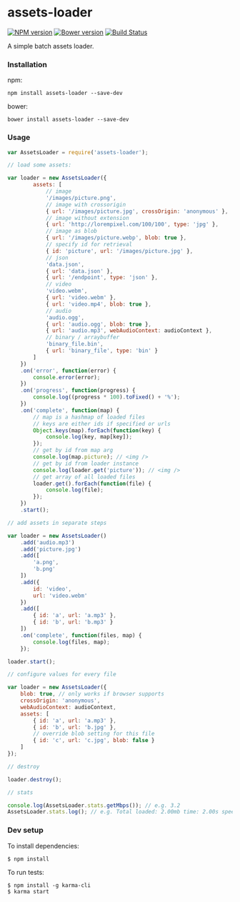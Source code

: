 # assets-loader

[![NPM version](https://badge.fury.io/js/assets-loader.svg)](http://badge.fury.io/js/assets-loader) [![Bower version](https://badge.fury.io/bo/assets-loader.svg)](http://badge.fury.io/bo/assets-loader) [![Build Status](https://secure.travis-ci.org/ianmcgregor/assets-loader.png)](https://travis-ci.org/ianmcgregor/assets-loader)

A simple batch assets loader.

### Installation

npm:
```
npm install assets-loader --save-dev
```
bower:
```
bower install assets-loader --save-dev
```

### Usage

```javascript
var AssetsLoader = require('assets-loader');

// load some assets:

var loader = new AssetsLoader({
        assets: [
            // image
            '/images/picture.png',
            // image with crossorigin
            { url: '/images/picture.jpg', crossOrigin: 'anonymous' },
            // image without extension
            { url: 'http://lorempixel.com/100/100', type: 'jpg' },
            // image as blob
            { url: '/images/picture.webp', blob: true },
            // specify id for retrieval
            { id: 'picture', url: '/images/picture.jpg' },
            // json
            'data.json',
            { url: 'data.json' },
            { url: '/endpoint', type: 'json' },
            // video
            'video.webm',
            { url: 'video.webm' },
            { url: 'video.mp4', blob: true },
            // audio
            'audio.ogg',
            { url: 'audio.ogg', blob: true },
            { url: 'audio.mp3', webAudioContext: audioContext },
            // binary / arraybuffer
            'binary_file.bin',
            { url: 'binary_file', type: 'bin' }
        ]
    })
    .on('error', function(error) {
        console.error(error);
    })
    .on('progress', function(progress) {
        console.log((progress * 100).toFixed() + '%');
    })
    .on('complete', function(map) {
        // map is a hashmap of loaded files
        // keys are either ids if specified or urls
        Object.keys(map).forEach(function(key) {
            console.log(key, map[key]);
        });
        // get by id from map arg
        console.log(map.picture); // <img />
        // get by id from loader instance
        console.log(loader.get('picture')); // <img />
        // get array of all loaded files
        loader.get().forEach(function(file) {
            console.log(file);
        });
    })
    .start();

// add assets in separate steps

var loader = new AssetsLoader()
    .add('audio.mp3')
    .add('picture.jpg')
    .add([
        'a.png',
        'b.png'
    ])
    .add({
        id: 'video',
        url: 'video.webm'
    })
    .add([
        { id: 'a', url: 'a.mp3' },
        { id: 'b', url: 'b.mp3' }
    ])
    .on('complete', function(files, map) {
        console.log(files, map);
    });

loader.start();

// configure values for every file

var loader = new AssetsLoader({
    blob: true, // only works if browser supports
    crossOrigin: 'anonymous',
    webAudioContext: audioContext,
    assets: [
        { id: 'a', url: 'a.mp3' },
        { id: 'b', url: 'b.jpg' },
        // override blob setting for this file
        { id: 'c', url: 'c.jpg', blob: false }
    ]
});

// destroy

loader.destroy();

// stats

console.log(AssetsLoader.stats.getMbps()); // e.g. 3.2
AssetsLoader.stats.log(); // e.g. Total loaded: 2.00mb time: 2.00s speed: 1.00mbps
```

### Dev setup

To install dependencies:

```
$ npm install
```

To run tests:

```
$ npm install -g karma-cli
$ karma start
```
